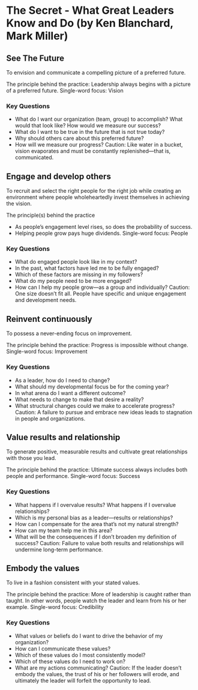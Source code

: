 # The Secret - What Great Leaders Know and Do (by Ken Blanchard, Mark Miller)

## See The Future
To envision and communicate a compelling picture of a preferred future.

The principle behind the practice: Leadership always begins with a picture of a preferred future.
Single-word focus: Vision

### Key Questions
* What do I want our organization (team, group) to accomplish? What would that look like? How would we measure our success?
* What do I want to be true in the future that is not true today?
* Why should others care about this preferred future? 
* How will we measure our progress?
Caution: Like water in a bucket, vision evaporates and must be constantly replenished—that is, communicated.

## Engage and develop others
To recruit and select the right people for the right job while creating an environment where people wholeheartedly invest themselves in achieving the vision.

The principle(s) behind the practice
* As people’s engagement level rises, so does the probability of success.
* Helping people grow pays huge dividends.
Single-word focus: People

### Key Questions
* What do engaged people look like in my context? 
* In the past, what factors have led me to be fully engaged? 
* Which of these factors are missing in my followers? 
* What do my people need to be more engaged? 
* How can I help my people grow—as a group and individually?
Caution: One size doesn’t fit all. People have specific and unique engagement and development needs. 

## Reinvent continuously
To possess a never-ending focus on improvement.

The principle behind the practice: Progress is impossible without change.
Single-word focus: Improvement

### Key Questions
* As a leader, how do I need to change? 
* What should my developmental focus be for the coming year? 
* In what arena do I want a different outcome? 
* What needs to change to make that desire a reality? 
* What structural changes could we make to accelerate progress?
Caution: A failure to pursue and embrace new ideas leads to stagnation in people and organizations.

## Value results and relationship
To generate positive, measurable results and cultivate great relationships with those you lead.

The principle behind the practice: Ultimate success always includes both people and performance.
Single-word focus: Success

### Key Questions
* What happens if I overvalue results? What happens if I overvalue relationships?
* Which is my personal bias as a leader—results or relationships? 
* How can I compensate for the area that’s not my natural strength? 
* How can my team help me in this area? 
* What will be the consequences if I don’t broaden my definition of success?
Caution: Failure to value both results and relationships will undermine long-term performance.

## Embody the values
To live in a fashion consistent with your stated values.

The principle behind the practice: More of leadership is caught rather than taught. In other words, people watch the leader and learn from his or her example.
Single-word focus: Credibility

### Key Questions
* What values or beliefs do I want to drive the 
behavior of my organization? 
* How can I communicate these values? 
* Which of these values do I most consistently 
model? 
* Which of these values do I need to work on? 
* What are my actions communicating?
Caution: If the leader doesn’t embody the values, the trust of his or her followers will erode, and ultimately the leader will forfeit the opportunity to lead.
